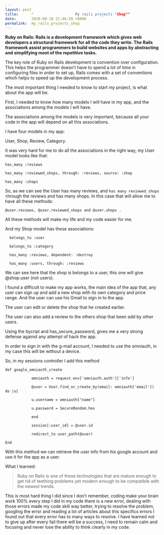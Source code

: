 ```yaml
---
layout: post
title:      "                   My rails projects "Shop""
date:       2020-08-18 21:46:50 +0000
permalink:  my_rails_projects_shop
---
```


**Ruby on Rails: Rails is a development framework which gives web developers a structural framework for all the code they write. The Rails framework assist programmers to build websites and apps by abstracting and simplifying most of the repetitive tasks.**


The key role of Ruby on Rails development is convention over configuration. This helps the programmer doesn’t have to spend a lot of time in configuring files in order to set up, Rails comes with a set of conventions which helps to speed up the development process.

The most important thing I needed to know to start my project, is what about the app will be.  

First, I needed to know how many models I will have in my app, and the associations among the models I will have.  

The associations among the models is very important, because all your code in the app will depend on all this associations.  

I have four models in my app: 

User, Shop, Review, Category.  

It was very hard for me to do all the associations in the right way, my User model looks like that:  

```
has_many :reviews 

has_many :reviewed_shops, through: :reviews, source: :shop  

has_many :shops 
```

So, as we can see the User has many reviews, and `has many reviewed_shops t`hrough the reviews and has many shops. In this case that will allow me to have all these methods: 

`@user.reviews, @user.reviewed_shops and @user.shops . `

All these methods will make my life and my code easier for me.  

And my Shop model has these associations: 

```
  belongs_to :user 

  belongs_to :category    

  has_many :reviews, dependent: :destroy  

  has_many :users, through: :reviews 
```

  

We can see here that the shop is belongs to a user, this one will give @shop.user (not users).  

I found a difficult to make my app works, the main idea of the app that, any user can sign up and add a new shop with its own category and price range. And the user can use his Gmail to sign in to the app.  

The user can edit or delete the shop that he created earlier. 

The user can also add a review to the others shop that been add by other users.  

Using the bycript and has_secure_password, gives me a very strong defense against any attempt of hack the app.  

In order to sign in with the g-mail account, I needed to use the omniauth, in my case this will be without a device.  

So, in my sessions controller I add this method  

```
def google_omniauth_create 

			omniauth = request.env['omniauth.auth']['info'] 

			@user = User.find_or_create_by(email: omniauth['email']) do |u| 

			u.username = omniauth["name"] 

			u.password = SecureRandom.hex 

			end  

			session[:user_id] = @user.id 

			redirect_to user_path(@user) 

End 
```

 

 

With this method we can retrieve the user info from his google account and use it for the app as a user.  

What I learned:
 > Ruby on Rails is one of these technologies that are mature enough to get rid of teething problems yet modern enough to be compatible with the newest trends. 

This is most hard thing I did since I don’t remember, coding make your brain work 100% every step I did in my code there is a new error, dealing with those errors made my code skill way better, trying to resolve the problem, googling the error and reading a lot of articles about this specifics errors I found out that every error has to many ways to resolve. I have learned not to give up after every fail there will be a success, I need to remain calm and focusing and never lose the ability to think clearly in my code.  

 

 

 

 

 
	
